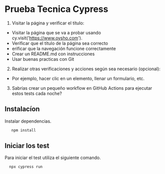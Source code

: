 
# Prueba Tecnica Cypress

1. Visitar la página y verificar el título:
- Visitar la página que se va a probar usando cy.visit('https://www.oysho.com').
- Verificar que el título de la página sea correcto
- erificar que la navegación funcione correctamente
- Crear un README.md con instrucciones
- Usar buenas practicas con Git
2. Realizar otras verificaciones y acciones según sea necesario (opcional):
- Por ejemplo, hacer clic en un elemento, llenar un formulario, etc.
3. Sabrías crear un pequeño workflow en GitHub Actions para ejecutar estos tests cada noche?


## Instalacíon

Instalar dependencias. 

```bash
   npm install 
```

## Iniciar los test

Para iniciar el test utiliza el siguiente comando.

```bash
  npx cypress run
```



